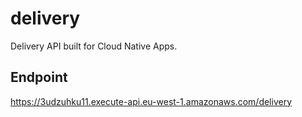 # delivery
Delivery API built for Cloud Native Apps.
## Endpoint
https://3udzuhku11.execute-api.eu-west-1.amazonaws.com/delivery
